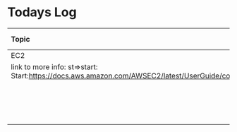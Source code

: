 # Todays Log
   | Topic| Date | Time Spent | comments | 
| :------- | ----: | :---: | ----------------------------: |
| EC2 | 3/10/2022 | 2 hrs | compeleted |
| link to more info: st=>start: Start:https://docs.aws.amazon.com/AWSEC2/latest/UserGuide/concepts.html                                                   |
|						           |
|							   |
|                                                          |
|                                                          |
|                                                          |
|                                                          |
|                                                          |
|                                                          |
|                                                          |
|                                                          |
|                                                          |
|                                                          |
|                                                          |
|                                                          |
|                                                          |
|                                                          |
